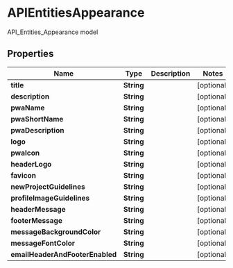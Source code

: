 

# APIEntitiesAppearance

API_Entities_Appearance model

## Properties

| Name | Type | Description | Notes |
|------------ | ------------- | ------------- | -------------|
|**title** | **String** |  |  [optional] |
|**description** | **String** |  |  [optional] |
|**pwaName** | **String** |  |  [optional] |
|**pwaShortName** | **String** |  |  [optional] |
|**pwaDescription** | **String** |  |  [optional] |
|**logo** | **String** |  |  [optional] |
|**pwaIcon** | **String** |  |  [optional] |
|**headerLogo** | **String** |  |  [optional] |
|**favicon** | **String** |  |  [optional] |
|**newProjectGuidelines** | **String** |  |  [optional] |
|**profileImageGuidelines** | **String** |  |  [optional] |
|**headerMessage** | **String** |  |  [optional] |
|**footerMessage** | **String** |  |  [optional] |
|**messageBackgroundColor** | **String** |  |  [optional] |
|**messageFontColor** | **String** |  |  [optional] |
|**emailHeaderAndFooterEnabled** | **String** |  |  [optional] |



